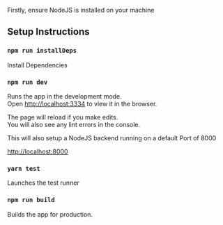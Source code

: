 Firstly, ensure NodeJS is installed on your machine

## Setup Instructions

### `npm run installDeps`

Install Dependencies

### `npm run dev`

Runs the app in the development mode.<br>
Open [http://localhost:3334](http://localhost:3334) to view it in the browser.

The page will reload if you make edits.<br>
You will also see any lint errors in the console.

This will also setup a NodeJS backend running on a default Port of 8000<br>

[http://localhost:8000](http://localhost:8000)

### `yarn test`

Launches the test runner

### `npm run build`

Builds the app for production.
